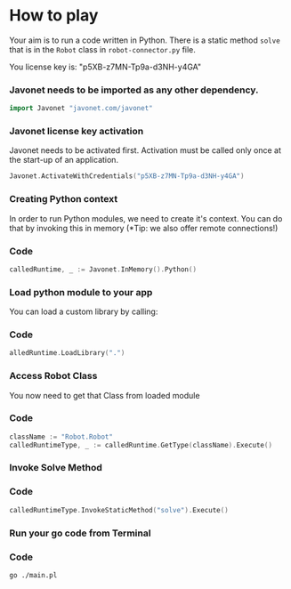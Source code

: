 # How to play

Your aim is to run a code written in Python.
There is a static method `solve` that is in the `Robot` class in `robot-connector.py` file.

You license key is: "p5XB-z7MN-Tp9a-d3NH-y4GA"

<!-- ### Install Javonet NodeJs package
```go
gem install javonet-go-sdk
``` -->

### Javonet needs to be imported as any other dependency.
```go
import Javonet "javonet.com/javonet"
```

### Javonet license key activation
Javonet needs to be activated first. Activation must be called only once at the start-up of an application.

```go
Javonet.ActivateWithCredentials("p5XB-z7MN-Tp9a-d3NH-y4GA")
```

### Creating Python context
In order to run Python modules, we need to create it's context.
You can do that by invoking this in memory (*Tip: we also offer remote connections!)

  
  ### Code
  ```go
  calledRuntime, _ := Javonet.InMemory().Python()
  ```


### Load python module to your app
You can load a custom library by calling:

  ### Code
  ```go
  alledRuntime.LoadLibrary(".")
  ```

### Access Robot Class
You now need to get that Class from loaded module

  ### Code
  ```go
  className := "Robot.Robot"
  calledRuntimeType, _ := calledRuntime.GetType(className).Execute()
  ```

### Invoke Solve Method

  ### Code
  ```go
  calledRuntimeType.InvokeStaticMethod("solve").Execute()
  ```


### Run your go code from Terminal


  ### Code
  ```bash
  go ./main.pl
  ```
